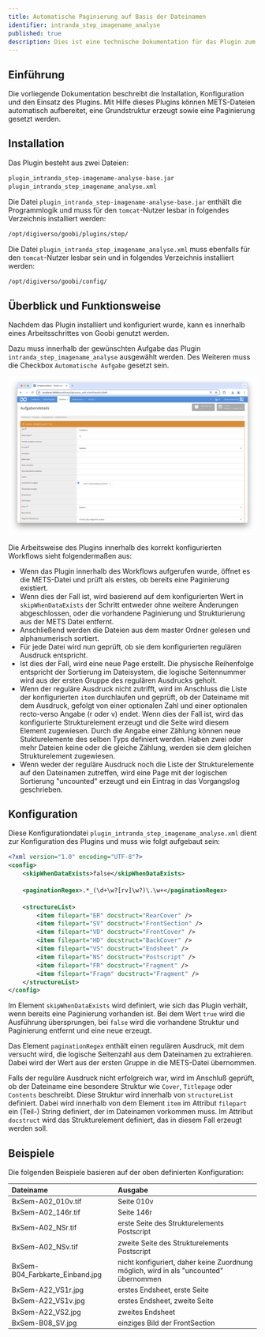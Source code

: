 ```yaml
---
title: Automatische Paginierung auf Basis der Dateinamen
identifier: intranda_step_imagename_analyse
published: true
description: Dies ist eine technische Dokumentation für das Plugin zum automatischen Erstellen einer Paginierung basierend auf den Dateinamen.
---
```

## Einführung
Die vorliegende Dokumentation beschreibt die Installation, Konfiguration und den Einsatz des Plugins. Mit Hilfe dieses Plugins können METS-Dateien automatisch aufbereitet, eine Grundstruktur erzeugt sowie eine Paginierung gesetzt werden.


## Installation
Das Plugin besteht aus zwei Dateien:

```bash
plugin_intranda_step-imagename-analyse-base.jar
plugin_intranda_step_imagename_analyse.xml
```

Die Datei `plugin_intranda_step-imagename-analyse-base.jar` enthält die Programmlogik und muss für den `tomcat`-Nutzer lesbar in folgendes Verzeichnis installiert werden:

```bash
/opt/digiverso/goobi/plugins/step/
```

Die Datei `plugin_intranda_step_imagename_analyse.xml` muss ebenfalls für den `tomcat`-Nutzer lesbar sein und in folgendes Verzeichnis installiert werden:

```bash
/opt/digiverso/goobi/config/
```


## Überblick und Funktionsweise
Nachdem das Plugin installiert und konfiguriert wurde, kann es innerhalb eines Arbeitsschrittes von Goobi genutzt werden.

Dazu muss innerhalb der gewünschten Aufgabe das Plugin `intranda_step_imagename_analyse` ausgewählt werden. Des Weiteren muss die Checkbox `Automatische Aufgabe` gesetzt sein.

![Auswahl des Plugsins zur Durchführung des Arbeitschrittes](screen1_de.png)

Die Arbeitsweise des Plugins innerhalb des korrekt konfigurierten Workflows sieht folgendermaßen aus:

* Wenn das Plugin innerhalb des Workflows aufgerufen wurde, öffnet es die METS-Datei und prüft als erstes, ob bereits eine Paginierung existiert.
* Wenn dies der Fall ist, wird basierend auf dem konfigurierten Wert in `skipWhenDataExists` der Schritt entweder ohne weitere Änderungen abgeschlossen, oder die vorhandene Paginierung und Strukturierung aus der METS Datei entfernt.
* Anschließend werden die Dateien aus dem master Ordner gelesen und alphanumerisch sortiert.
* Für jede Datei wird nun geprüft, ob sie dem konfigurierten regulären Ausdruck entspricht.
* Ist dies der Fall, wird eine neue Page erstellt. Die physische Reihenfolge entspricht der Sortierung im Dateisystem, die logische Seitennummer wird aus der ersten Gruppe des regulären Ausdrucks geholt.
* Wenn der reguläre Ausdruck nicht zutrifft, wird im Anschluss die Liste der konfigurierten `item` durchlaufen und geprüft, ob der Dateiname mit dem Ausdruck, gefolgt von einer optionalen Zahl und einer optionalen recto-verso Angabe (r oder v) endet. Wenn dies der Fall ist, wird das konfigurierte Strukturelement erzeugt und die Seite wird diesem Element zugewiesen. Durch die Angabe einer Zählung können neue Stukturelemente des selben Typs definiert werden. Haben zwei oder mehr Dateien keine oder die gleiche Zählung, werden sie dem gleichen Strukturelement zugewiesen.
* Wenn weder der reguläre Ausdruck noch die Liste der Strukturelemente auf den Dateinamen zutreffen, wird eine Page mit der logischen Sortierung "uncounted" erzeugt und ein Eintrag in das Vorgangslog geschrieben.


## Konfiguration
Diese Konfigurationdatei `plugin_intranda_step_imagename_analyse.xml` dient zur Konfiguration des Plugins und muss wie folgt aufgebaut sein:

```xml
<?xml version="1.0" encoding="UTF-8"?>
<config>
    <skipWhenDataExists>false</skipWhenDataExists>

    <paginationRegex>.*_(\d+\w?[rv]\w?)\.\w+</paginationRegex>

    <structureList>
        <item filepart="ER" docstruct="RearCover" />
        <item filepart="SV" docstruct="FrontSection" />
        <item filepart="VD" docstruct="FrontCover" />
        <item filepart="HD" docstruct="BackCover" />
        <item filepart="VS" docstruct="Endsheet" />
        <item filepart="NS" docstruct="Postscript" />
        <item filepart="FR" docstruct="Fragment" />
        <item filepart="Fragm" docstruct="Fragment" />
    </structureList>
</config>
```

Im Element `skipWhenDataExists` wird definiert, wie sich das Plugin verhält, wenn bereits eine Paginierung vorhanden ist. Bei dem Wert `true` wird die Ausführung übersprungen, bei `false` wird die vorhandene Struktur und Paginierung entfernt und eine neue erzeugt.

Das Element `paginationRegex` enthält einen regulären Ausdruck, mit dem versucht wird, die logische Seitenzahl aus dem Dateinamen zu extrahieren. Dabei wird der Wert aus der ersten Gruppe in die METS-Datei übernommen.

Falls der reguläre Ausdruck nicht erfolgreich war, wird im Anschluß geprüft, ob der Dateiname eine besondere Struktur wie `Cover`, `Titlepage` oder `Contents` beschreibt. Diese Struktur wird innerhalb von `structureList` definiert. Dabei wird innerhalb von dem Element `item` im Attribut `filepart` ein (Teil-) String definiert, der im Dateinamen vorkommen muss. Im Attribut `docstruct` wird das Strukturelement definiert, das in diesem Fall erzeugt werden soll.


## Beispiele
Die folgenden Beispiele basieren auf der oben definierten Konfiguration:

| Dateiname | Ausgabe |
| :--- | :--- |
| BxSem-A02_010v.tif | Seite 010v |
| BxSem-A02_146r.tif | Seite 146r |
| BxSem-A02_NSr.tif | erste Seite des Strukturelements Postscript |
| BxSem-A02_NSv.tif | zweite Seite des Strukturelements Postscript |
| BxSem-B04_Farbkarte_Einband.jpg | nicht konfiguriert, daher keine Zuordnung möglich, wird in als "uncounted" übernommen |
| BxSem-A22_VS1r.jpg | erstes Endsheet, erste Seite |
| BxSem-A22_VS1v.jpg | erstes Endsheet, zweite Seite |
| BxSem-A22_VS2.jpg | zweites Endsheet |
| BxSem-B08_SV.jpg | einziges Bild der FrontSection |
